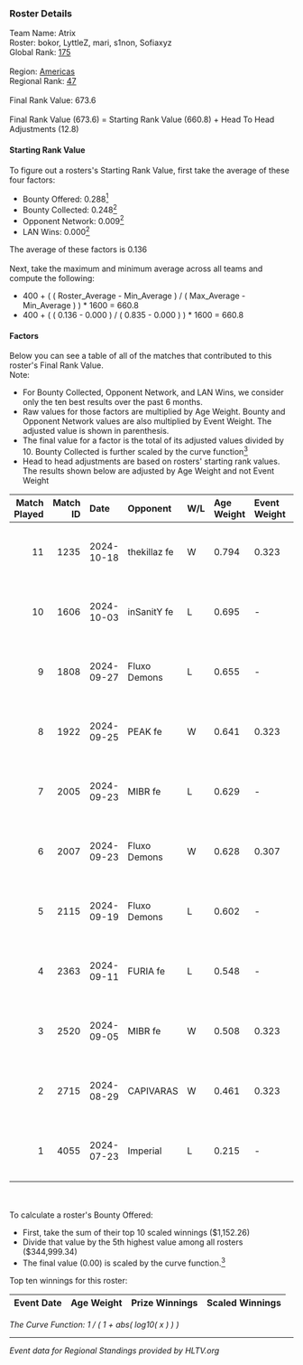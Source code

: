 ### Roster Details<br />
Team Name: Atrix<br />
Roster: bokor, LyttleZ, mari, s1non, Sofiaxyz<br />
Global Rank: [175](../../standings_global_2024_12_18.md)<br />
<br />
Region: [Americas]( ../../standings_americas_2024_12_18.md)<br />
Regional Rank: [47]( ../../standings_americas_2024_12_18.md)<br />
<br />
Final Rank Value:  673.6<br />
<br />
Final Rank Value (673.6) = Starting Rank Value (660.8) + Head To Head Adjustments (12.8)<br />

#### Starting Rank Value<br />
To figure out a rosters's Starting Rank Value, first take the average of these four factors:<br />
- Bounty Offered: 0.288[<sup>1</sup>](#table2)
- Bounty Collected: 0.248[<sup>2</sup>](#table1)
- Opponent Network: 0.009[<sup>2</sup>](#table1)
- LAN Wins: 0.000[<sup>2</sup>](#table1)

The average of these factors is 0.136<br />
<br />
Next, take the maximum and minimum average across all teams and compute the following:<br />
- 400 + ( ( Roster_Average - Min_Average ) / ( Max_Average - Min_Average ) ) * 1600 = 660.8
- 400 + ( ( 0.136 - 0.000 ) / ( 0.835 - 0.000 ) ) * 1600 = 660.8


#### Factors<br />
Below you can see a table of all of the matches that contributed to this roster's Final Rank Value.<br />
Note:<br />

- For Bounty Collected, Opponent Network, and LAN Wins, we consider only the ten best results over the past 6 months.
- Raw values for those factors are multiplied by Age Weight. Bounty and Opponent Network values are also multiplied by Event Weight. The adjusted value is shown in parenthesis.
- The final value for a factor is the total of its adjusted values divided by 10. Bounty Collected is further scaled by the curve function[<sup>3</sup>](#curveFunction)
- Head to head adjustments are based on rosters' starting rank values. The results shown below are adjusted by Age Weight and not Event Weight
<span id="table1"></span><br />


| Match Played | Match ID | Date       | Opponent     | W/L | Age Weight | Event Weight | Bounty Collected | Opponent Network | LAN Wins  | H2H Adj. | Roster                                |
| -: | -: | :- | :- | :- | :- | :- | :- | :- | :- | -: | :- |
|           11 |     1235 | 2024-10-18 | thekillaz fe | W   | 0.794      | 0.323        | 0.003 (0.001)    | 0.079 (0.020)    | 0 (0.000) |    11.60 | bokor, LyttleZ, mari, s1non, Sofiaxyz |
|           10 |     1606 | 2024-10-03 | inSanitY fe  | L   | 0.695      | -            | -                | -                | -         |   -11.53 | bokor, LyttleZ, mari, s1non, Sofiaxyz |
|            9 |     1808 | 2024-09-27 | Fluxo Demons | L   | 0.655      | -            | -                | -                | -         |    -5.93 | bokor, LyttleZ, mari, s1non, Sofiaxyz |
|            8 |     1922 | 2024-09-25 | PEAK fe      | W   | 0.641      | 0.323        | 0.003 (0.001)    | 0.033 (0.007)    | 0 (0.000) |     7.70 | bokor, LyttleZ, mari, s1non, Sofiaxyz |
|            7 |     2005 | 2024-09-23 | MIBR fe      | L   | 0.629      | -            | -                | -                | -         |    -9.76 | bokor, LyttleZ, mari, s1non, Sofiaxyz |
|            6 |     2007 | 2024-09-23 | Fluxo Demons | W   | 0.628      | 0.307        | 0.030 (0.006)    | 0.204 (0.039)    | 0 (0.000) |    14.25 | bokor, LyttleZ, mari, s1non, Sofiaxyz |
|            5 |     2115 | 2024-09-19 | Fluxo Demons | L   | 0.602      | -            | -                | -                | -         |    -5.28 | bokor, LyttleZ, mari, s1non, Sofiaxyz |
|            4 |     2363 | 2024-09-11 | FURIA fe     | L   | 0.548      | -            | -                | -                | -         |    -0.81 | bokor, LyttleZ, mari, s1non, Sofiaxyz |
|            3 |     2520 | 2024-09-05 | MIBR fe      | W   | 0.508      | 0.323        | 0.010 (0.002)    | 0.137 (0.022)    | 0 (0.000) |     8.24 | bokor, LyttleZ, mari, s1non, Sofiaxyz |
|            2 |     2715 | 2024-08-29 | CAPIVARAS    | W   | 0.461      | 0.323        | 0.002 (0.000)    | 0.000 (0.000)    | 0 (0.000) |     4.73 | bokor, LyttleZ, mari, s1non, Sofiaxyz |
|            1 |     4055 | 2024-07-23 | Imperial     | L   | 0.215      | -            | -                | -                | -         |    -0.36 | bokor, LyttleZ, mari, s1non, Sofiaxyz |

<br />
<span id="table2"></span><br />
To calculate a roster's Bounty Offered:<br />

- First, take the sum of their top 10 scaled winnings ($1,152.26)
- Divide that value by the 5th highest value among all rosters ($344,999.34)
- The final value (0.00) is scaled by the curve function.[<sup>3</sup>](#curveFunction)

Top ten winnings for this roster:<br />

| Event Date | Age Weight | Prize Winnings | Scaled Winnings |
| :- | -: | :- | :- |


<span id="curveFunction"></span>_The Curve Function: 1 / ( 1 + abs( log10( x ) ) )_<br />

---
_Event data for Regional Standings provided by HLTV.org_<br />
